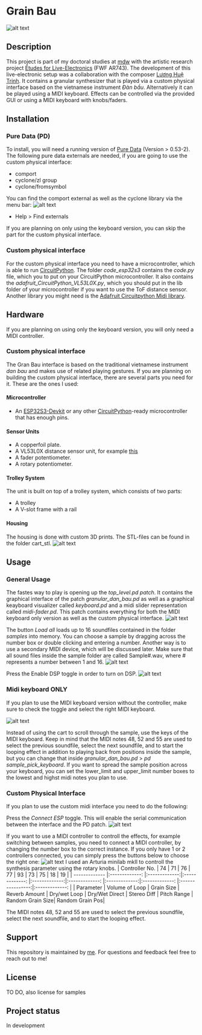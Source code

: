 # Grain Bau
![alt text](images/grain_bau.jpg "The author performing on the Grain Bau")

## Description
This project is part of my doctoral studies at [mdw](https://iwk.mdw.ac.at) with the artistic research project [Études for Live-Electronics](https://iwk.mdw.ac.at/hofmann/peek-etudes/) (FWF AR743).
The development of this live-electronic setup was a collaboration with the composer [Lương Huệ Trinh](http://www.luonghuetrinh.com).
It contains a granular synthesizer that is played via a custom physical interface based on the vietnamese instrument *Đàn bầu*.
Alternatively it can be played using a MIDI keyboard.
Effects can be controlled via the provided GUI or using a MIDI keyboard with knobs/faders.


## Installation
### Pure Data (PD)
To install, you will need a running version of [Pure Data](https://msp.ucsd.edu/software.html) (Version > 0.53-2).
The following pure data externals are needed, if you are going to use the custom physical interface:

* comport
* cyclone/zl group
* cyclone/fromsymbol

You can find the comport external as well as the cyclone library via the menu bar:
![alt text](images/find_external.png "Find externals from the menu bar")
* Help > Find externals

If you are planning on only using the keyboard version, you can skip the part for the custom physical interface.

### Custom physical interface
For the custom physical interface you need to have a microcontroller, which is able to run [CircuitPython](https://circuitpython.org).
The folder *code_esp32s3* contains the *code.py* file, which you to put on your CircuitPython microcontroller.
It also contains the *adafruit_CircuitPython_VL53L0X.py*, which you should put in the lib folder of your microcontroller if you want to use the ToF distance sensor.
Another library you might need is the [Adafruit Circuitpython Midi library](https://docs.circuitpython.org/projects/midi/en/latest/api.html).

## Hardware
If you are planning on using only the keyboard version, you will only need a MIDI controller.

### Custom physical interface
The Gran Bau interface is based on the traditional vietnamese instrument *dan bau* and makes use of related playing gestures.
If you are planning on building the custom physical interface, there are several parts you need for it. These are the ones I used:

#### Microcontroller
* An [ESP32S3-Devkit](https://docs.espressif.com/projects/esp-idf/en/latest/esp32s3/hw-reference/esp32s3/user-guide-devkitc-1.html) or any other [CircuitPython](https://circuitpython.org)-ready microcontroller that has enough pins.

#### Sensor Units
* A copperfoil plate.
* A VL53L0X distance sensor unit, for example [this](https://shop.m5stack.com/products/tof-sensor-unit)
* A fader potentiometer.
* A rotary potentiometer.

#### Trolley System
The unit is built on top of a trolley system, which consists of two parts:
* A trolley
* A V-slot frame with a rail 

#### Housing
The housing is done with custom 3D prints. The STL-files can be found in the folder cart_stl.
![alt text](images/cart_parts.png "STL files for the cart")


## Usage

### General Usage
The fastes way to play is opening up the *top_level.pd patch*.
It contains the graphical interface of the patch *granular_dan_bau.pd* as well as a graphical keayboard visualizer called *keyboard.pd* and a midi slider representation called *midi-fader.pd*.
This patch contains everything for both the MIDI keyboard only version as well as the custom physical interface.
![alt text](images/top_level.png "Open top_level.pd")

The button *Load all* loads up to 16 soundfiles contained in the folder *samples* into memory. You can choose a sample by dragging across the number box or double clicking and entering a number.
Another way is to use a secondary MIDI device, which will be discussed later. Make sure that all sound files inside the sample folder are called Sample#.wav, where # represents a number between 1 and 16.
![alt text](images/load_all.png "Press load all button")

Press the Enable DSP toggle in order to turn on DSP.
![alt text](images/enable_dsp.png "Turn on DSP")

### Midi keyboard ONLY
If you plan to use the MIDI keyboard version without the controller, make sure to check the toggle and select the right MIDI keyboard.

![alt text](images/midi_on_FX.png "Turn on MIDI Keyboard")

Instead of using the cart to scroll through the sample, use the keys of the MIDI keyboard.
Keep in mind that the MIDI notes 48, 52 and 55 are used to select the previous soundfile, select the next soundfile, and to start the looping effect in addition to playing back from positions inside the sample, but you can change that inside *granular_dan_bau.pd* > *pd sample_pick_keyboard*.
If you want to spread the sample position across your keyboard, you can set the lower_limit and upper_limit number boxes to the lowest and highst midi notes you plan to use.

### Custom Physical Interface
If you plan to use the custom midi interface you need to do the following:

Press the *Connect ESP* toggle. This will enable the serial communication between the interface and the PD patch.
![alt text](images/connect_esp.png "Turn on ESP")

If you want to use a MIDI controller to controll the effects, for example switching between samples, you need to connect a MIDI controller, by changing the number box to the correct instance. If you only have 1 or 2 controllers connected, you can simply press the buttons below to choose the right one:
![alt text](images/enable_midi_keyboard.png "Turn on MIDI Keyboard")
I used an Arturia minilab mkII to controll the synthesis parameter using the rotary knobs.
| Controller No.  | 74             | 71            | 76             | 77            | 93             | 73            | 75             | 18               | 19              |
| -------------   |:-------------: |:-------------:|:-------------: |:-------------:|:-------------: |:-------------:|:-------------: |:----------------:|:-------------:  |
| Parameter       | Volume of Loop | Grain Size    | Reverb Amount  | Dry/wet Loop  | Dry/Wet Direct | Stereo Diff   | Pitch Range    | Random Grain Size| Random Grain Pos|

The MIDI notes 48, 52 and 55 are used to select the previous soundfile, select the next soundfile, and to start the looping effect.



## Support
This repository is maintained by [me](https://github.com/grundton).
For questions and feedback feel free to reach out to me!


## License
TO DO, also license for samples 

## Project status
In development

